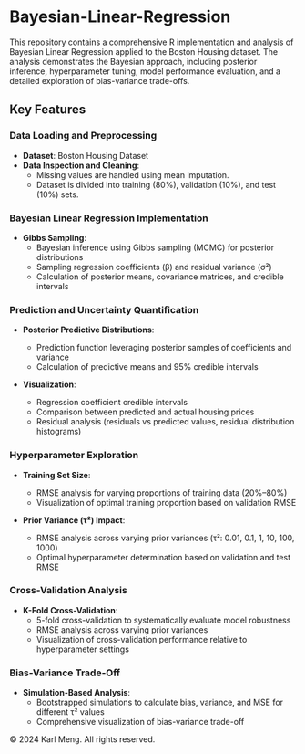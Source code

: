 # Bayesian-Linear-Regression

This repository contains a comprehensive R implementation and analysis of Bayesian Linear Regression applied to the Boston Housing dataset. The analysis demonstrates the Bayesian approach, including posterior inference, hyperparameter tuning, model performance evaluation, and a detailed exploration of bias-variance trade-offs.

## Key Features

### Data Loading and Preprocessing

- **Dataset**: Boston Housing Dataset
- **Data Inspection and Cleaning**:
  - Missing values are handled using mean imputation.
  - Dataset is divided into training (80%), validation (10%), and test (10%) sets.

### Bayesian Linear Regression Implementation

- **Gibbs Sampling**:
  - Bayesian inference using Gibbs sampling (MCMC) for posterior distributions
  - Sampling regression coefficients (β) and residual variance (σ²)
  - Calculation of posterior means, covariance matrices, and credible intervals

### Prediction and Uncertainty Quantification

- **Posterior Predictive Distributions**:
  - Prediction function leveraging posterior samples of coefficients and variance
  - Calculation of predictive means and 95% credible intervals

- **Visualization**:
  - Regression coefficient credible intervals
  - Comparison between predicted and actual housing prices
  - Residual analysis (residuals vs predicted values, residual distribution histograms)

### Hyperparameter Exploration

- **Training Set Size**:
  - RMSE analysis for varying proportions of training data (20%–80%)
  - Visualization of optimal training proportion based on validation RMSE

- **Prior Variance (τ²) Impact**:
  - RMSE analysis across varying prior variances (τ²: 0.01, 0.1, 1, 10, 100, 1000)
  - Optimal hyperparameter determination based on validation and test RMSE

### Cross-Validation Analysis

- **K-Fold Cross-Validation**:
  - 5-fold cross-validation to systematically evaluate model robustness
  - RMSE analysis across varying prior variances
  - Visualization of cross-validation performance relative to hyperparameter settings

### Bias-Variance Trade-Off

- **Simulation-Based Analysis**:
  - Bootstrapped simulations to calculate bias, variance, and MSE for different τ² values
  - Comprehensive visualization of bias-variance trade-off

© 2024 Karl Meng. All rights reserved.

